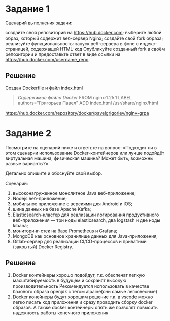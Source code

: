 # Задание 1
Сценарий выполнения задачи:

создайте свой репозиторий на https://hub.docker.com;
выберите любой образ, который содержит веб-сервер Nginx;
создайте свой fork образа;
реализуйте функциональность: запуск веб-сервера в фоне с индекс-страницей, содержащей HTML-код
Опубликуйте созданный fork в своём репозитории и предоставьте ответ в виде ссылки на https://hub.docker.com/username_repo.

## Решение

Создан Dockerfile и файл index.html
> *Содержимое файла Docker*
> FROM nginx:1.25.1
> LABEL authors="Григорьев Павел"
> ADD index.html /usr/share/nginx/html

https://hub.docker.com/repository/docker/pavelgrigoriev/nginx-grpa

# Задание 2

Посмотрите на сценарий ниже и ответьте на вопрос: «Подходит ли в этом сценарии использование Docker-контейнеров или лучше подойдёт виртуальная машина, физическая машина? Может быть, возможны разные варианты?»

Детально опишите и обоснуйте свой выбор.

Сценарий:

1. высоконагруженное монолитное Java веб-приложение;
2. Nodejs веб-приложение;
3. мобильное приложение c версиями для Android и iOS;
4. шина данных на базе Apache Kafka;
5. Elasticsearch-кластер для реализации логирования продуктивного веб-приложения — три ноды elasticsearch, два logstash и две ноды kibana;
6. мониторинг-стек на базе Prometheus и Grafana;
7. MongoDB как основное хранилище данных для Java-приложения;
8. Gitlab-сервер для реализации CI/CD-процессов и приватный (закрытый) Docker Registry.

## Решение

1. Docker контейнеры хорошо подойдут, т.к. обеспечат легкую масштабируемость в будущем и сохранят высокую производительность Рекомендуется использовать в качестве базового образа openjdk с тегом alpaine(они самые легковесные)
2. Docker конейнеры будут хорошим решение т.к. в vscode можно легко писать код приложения и сразу проводить сборку docker образов. А также docker контейнеры опять же позволят повысить надежность работы конечного приложения
